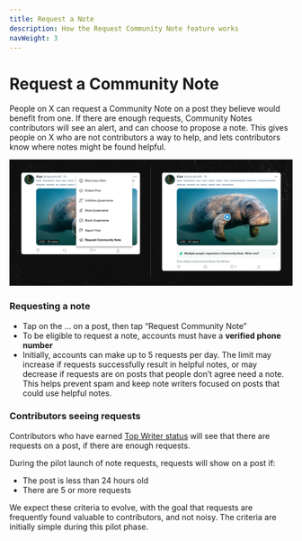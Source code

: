 ```yaml
---
title: Request a Note
description: How the Request Community Note feature works
navWeight: 3
---
```

# Request a Community Note

People on X can request a Community Note on a post they believe would benefit from one. If there are enough requests, Community Notes contributors will see an alert, and can choose to propose a note. This gives people on X who are not contributors a way to help, and lets contributors know where notes might be found helpful.

![Button to request a note, and banner showing what a contributor sees when there are requests on a post](../images/note-requests.png)

### Requesting a note

- Tap on the … on a post, then tap “Request Community Note”
- To be eligible to request a note, accounts must have a **verified phone number**
- Initially, accounts can make up to 5 requests per day. The limit may increase if requests successfully result in helpful notes, or may decrease if requests are on posts that people don’t agree need a note. This helps prevent spam and keep note writers focused on posts that could use helpful notes.

### Contributors seeing requests

Contributors who have earned [Top Writer status](../contributing/top-contributors.md) will see that there are requests on a post, if there are enough requests.

During the pilot launch of note requests, requests will show on a post if: 
- The post is less than 24 hours old
- There are 5 or more requests

We expect these criteria to evolve, with the goal that requests are frequently found valuable to contributors, and not noisy. The criteria are initially simple during this pilot phase.
